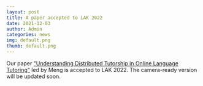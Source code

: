 ```yaml
---
layout: post
title: A paper accepted to LAK 2022
date: 2021-12-03
author: Admin
categories: news
img: default.png
thumb: default.png
---
```


Our paper ["Understanding Distributed Tutorship in Online Language Tutoring"](https://kixlab.github.io/website-files/2021/lak2022-fullresearchpaper-DistributedTutorship-paper.pdf) led by Meng is accepted to LAK 2022. The camera-ready version will be updated soon.
